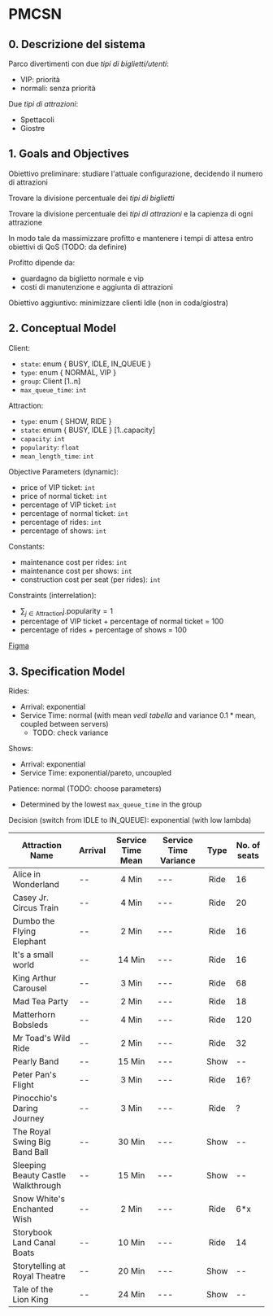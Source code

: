 # PMCSN

## 0. Descrizione del sistema

Parco divertimenti con due *tipi di biglietti/utenti*:
- VIP: priorità
- normali: senza priorità

Due *tipi di attrazioni*:
- Spettacoli
- Giostre

## 1. Goals and Objectives

Obiettivo preliminare: studiare l'attuale configurazione, 
decidendo il numero di attrazioni

Trovare la divisione percentuale dei *tipi di biglietti* 

Trovare la divisione percentuale dei *tipi di attrazioni* e la capienza
di ogni attrazione

In modo tale da massimizzare profitto e mantenere i tempi di attesa entro 
obiettivi di QoS (TODO: da definire)

Profitto dipende da:
- guardagno da biglietto normale e vip
- costi di manutenzione e aggiunta di attrazioni

Obiettivo aggiuntivo: minimizzare clienti Idle (non in coda/giostra)

## 2. Conceptual Model

Client:
- `state`: enum { BUSY, IDLE, IN_QUEUE }
- `type`: enum { NORMAL, VIP }
- `group`: Client [1..n]
- `max_queue_time`: `int`

Attraction:
- `type`: enum { SHOW, RIDE }
- `state`: enum { BUSY, IDLE } [1..capacity]
- `capacity`: `int`
- `popularity`: `float`
- `mean_length_time`: `int`

Objective Parameters (dynamic):
- price of VIP ticket: `int`
- price of normal ticket: `int`
- percentage of VIP ticket: `int`
- percentage of normal ticket: `int`
- percentage of rides: `int`
- percentage of shows: `int`

Constants:
- maintenance cost per rides: `int`
- maintenance cost per shows: `int`
- construction cost per seat (per rides): `int`

<!-- TODO: check with step 7 -->
<!-- Simulation Parameters: -->
<!-- - number of clients: int -->
<!-- - number of attractions: int -->

Constraints (interrelation):
- $\sum_{j \in \text{Attraction}} \text{j.popularity} = 1$
- percentage of VIP ticket + percentage of normal ticket = 100
- percentage of rides + percentage of shows = 100

[Figma](https://www.figma.com/file/zFG8SEBIXFHGgtrGlmpwuW/PMCSNAmusementParkProject?type=design&mode=design&t=TMgxlRdeCfl4DeZ4-1)

## 3. Specification Model

Rides:
- Arrival: exponential
- Service Time: normal (with mean _vedi tabella_ and variance $0.1*\text{mean}$, coupled between servers)
  - TODO: check variance

Shows:
- Arrival: exponential
- Service Time: exponential/pareto, uncoupled

Patience: normal (TODO: choose parameters)
- Determined by the lowest `max_queue_time` in the group

Decision (switch from IDLE to IN_QUEUE): exponential (with low lambda)

| Attraction Name    | Arrival    | Service Time Mean    | Service Time Variance | Type | No. of seats|
|---------------- | --------------- | --------------- | ----- | -- | -- |
| Alice in Wonderland    | --    | <center>4 Min    | --- | <center> Ride | 16 |
| Casey Jr. Circus Train   | --   | <center> 4 Min   | --- | <center> Ride | 20 |
| Dumbo the Flying Elephant | --   | <center> 2 Min   | --- | <center> Ride | 16 |
| It's a small world | --   | <center> 14 Min   | --- | <center> Ride | 16 |
| King Arthur Carousel | --   | <center> 3 Min   | --- | <center> Ride | 68 |
| Mad Tea Party | --   | <center> 2 Min   | --- | <center> Ride | 18 |
| Matterhorn Bobsleds | --   | <center> 4 Min   | --- | <center> Ride | 120 |
| Mr Toad's Wild Ride | --   | <center> 2 Min   | --- | <center> Ride | 32 |
| Pearly Band | --   | <center> 15 Min   | --- | <center> Show | -- |
| Peter Pan's Flight | --   | <center> 3 Min   | --- | <center> Ride | 16? |
| Pinocchio's Daring Journey | --   | <center> 3 Min   | --- | <center> Ride | ? |
| The Royal Swing Big Band Ball | --   | <center> 30 Min   | --- | <center> Show | -- |
| Sleeping Beauty Castle Walkthrough | --   | <center> 15 Min   | --- | <center> Show | -- |
| Snow White's Enchanted Wish | --   | <center> 2 Min   | --- | <center> Ride | 6*x |
| Storybook Land Canal Boats | --   | <center> 10 Min   | --- | <center> Ride | 14 |
| Storytelling at Royal Theatre | --   | <center> 20 Min   | --- | <center> Show | -- |
| Tale of the Lion King | --   | <center> 24 Min   | --- | <center> Show | -- |
